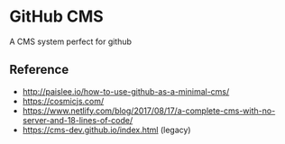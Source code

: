 # GitHub CMS

A CMS system perfect for github

## Reference
- http://paislee.io/how-to-use-github-as-a-minimal-cms/
- https://cosmicjs.com/
- https://www.netlify.com/blog/2017/08/17/a-complete-cms-with-no-server-and-18-lines-of-code/
- https://cms-dev.github.io/index.html (legacy)
